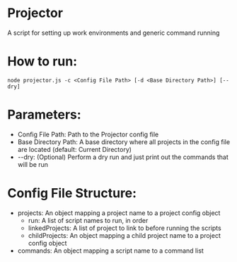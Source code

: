 # Projector
A script for setting up work environments and generic command running

# How to run:
```
node projector.js -c <Config File Path> [-d <Base Directory Path>] [--dry]
```

# Parameters:
 - Config File Path: Path to the Projector config file
 - Base Directory Path: A base directory where all projects in the config file are located (default: Current Directory)
 - --dry: (Optional) Perform a dry run and just print out the commands that will be run

# Config File Structure:
 - projects: An object mapping a project name to a project config object
    - run: A list of script names to run, in order
    - linkedProjects: A list of project to link to before running the scripts
    - childProjects: An object mapping a child project name to a project config object
 - commands: An object mapping a script name to a command list
